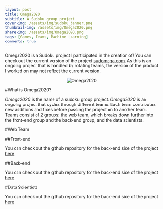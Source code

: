 ```yaml
---
layout: post
title: Omega2020
subtitle: A Sudoku group project
cover-img: /assets/img/sudoku_banner.png
thumbnail-img: /assets/img/Omega2020.png
share-img: /assets/img/Omega2020.png
tags: [Games, Teams, Machine Learning]
comments: true
---
```

Omega2020 is a Sudoku project I participated in the creation of! You can check out the current version of the project [sudomega.com](https://www.sudomega.com/). As this is an ongoing project that is handled by rotating teams, the version of the product I worked on may not reflect the current version.

<p align="center">
  <img src="https://raw.githubusercontent.com/brucebra000/brucebra000.github.io/master/assets/img/Omega2020.png" alt="Omega2020"/>
</p>

#What is Omega2020?

_Omega2020_ is the name of a sudoku group project. _Omega2020_ is an ongoing project that cycles through different teams. Each team contributes new additions and fixes before passing the project on to another team. Teams consist of 2 groups: the web team, which breaks down further into the front-end group and the back-end group, and the data scientists.

#Web Team

##Front-end

You can check out the github repository for the back-end side of the project [here](https://github.com/Lambda-School-Labs/omega2020-fe)

##Back-end

You can check out the github repository for the back-end side of the project [here](https://github.com/Lambda-School-Labs/omega2020-be)

#Data Scientists

You can check out the github repository for the back-end side of the project [here](https://github.com/Lambda-School-Labs/omega2020-ds)
